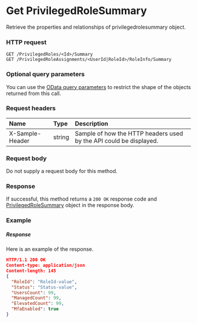 # Get PrivilegedRoleSummary

Retrieve the properties and relationships of privilegedrolesummary object.
### HTTP request
```http
GET /PrivilegedRoles/<Id>/Summary
GET /PrivilegedRoleAssignments/<UserId|RoleId>/RoleInfo/Summary
```
### Optional query parameters
You can use the [OData query parameters](odata-optional-query-parameters.md) to restrict the shape of the objects returned from this call.
### Request headers
| Name       | Type | Description|
|:-----------|:------|:----------|
| X-Sample-Header  | string  | Sample of how the HTTP headers used by the API could be displayed.|

### Request body
Do not supply a request body for this method.
### Response
If successful, this method returns a `200 OK` response code and [PrivilegedRoleSummary](../resources/privilegedrolesummary.md) object in the response body.
### Example
##### Response
Here is an example of the response.
```json
HTTP/1.1 200 OK
Content-type: application/json
Content-length: 145
{
  "RoleId": "RoleId-value",
  "Status": "Status-value",
  "UsersCount": 99,
  "ManagedCount": 99,
  "ElevatedCount": 99,
  "MfaEnabled": true
}
```

<!-- uuid: 689655eb-96bc-4892-b4df-f9fa2d5be010
2015-10-12 23:35:02 UTC -->